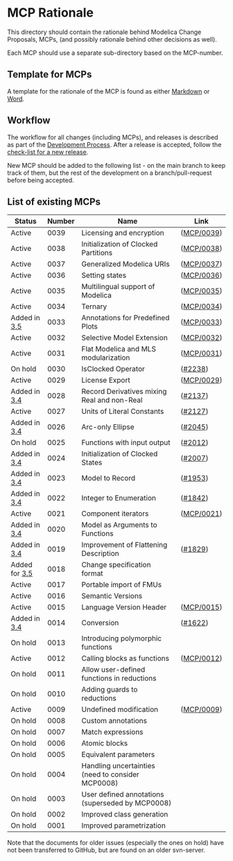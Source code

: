 # MCP Rationale
This directory should contain the rationale behind Modelica Change Proposals, MCPs,
(and possibly rationale behind other decisions as well).

Each MCP should use a separate sub-directory based on the MCP-number.

## Template for MCPs

A template for the rationale of the MCP is found as either [Markdown](MCPTemplate.MD) or [Word](MCP_Template_Overview.dotx).

## Workflow

The workflow for all changes (including MCPs), and releases is described as part of the [Development Process](DevelopmentProcess.md).
After a release is accepted, follow the [check-list for a new release](NewRelease.md).

New MCP should be added to the following list - on the main branch to keep track of them,
but the rest of the development on a branch/pull-request before being accepted.

## List of existing MCPs

|Status|Number|Name|Link|
|------|------|----|----|
|Active|0039|Licensing and encryption|([MCP/0039](https://github.com/modelica/ModelicaSpecification/tree/MCP/0039/RationaleMCP/0039))|
|Active|0038|Initialization of Clocked Partitions|([MCP/0038](https://github.com/modelica/ModelicaSpecification/tree/MCP/0038/RationaleMCP/0038))|
|Active|0037|Generalized Modelica URIs|([MCP/0037](https://github.com/modelica/ModelicaSpecification/tree/MCP/0037/RationaleMCP/0037))|
|Active|0036|Setting states|([MCP/0036](https://github.com/modelica/ModelicaSpecification/tree/MCP/0036/RationaleMCP/0036))|
|Active|0035|Multilingual support of Modelica|([MCP/0035](https://github.com/modelica/ModelicaSpecification/tree/MCP/0035/RationaleMCP/0035))|
|Active|0034|Ternary|([MCP/0034](https://github.com/modelica/ModelicaSpecification/tree/MCP/0034/RationaleMCP/0034))|
|Added in [3.5](https://github.com/modelica/ModelicaSpecification/releases/tag/v3.5)|0033|Annotations for Predefined Plots|([MCP/0033](https://github.com/modelica/ModelicaSpecification/tree/MCP/0033/RationaleMCP/0033))|
|Active|0032|Selective Model Extension|([MCP/0032](https://github.com/modelica/ModelicaSpecification/tree/MCP/0032/RationaleMCP/0032))|
|Active|0031|Flat Modelica and MLS modularization|([MCP/0031](https://github.com/modelica/ModelicaSpecification/tree/MCP/0031/RationaleMCP/0031))|
|On hold|0030|IsClocked Operator|([#2238](https://github.com/modelica/ModelicaSpecification/issues/2238))|
|Active|0029|License Export|([MCP/0029](https://github.com/modelica/ModelicaSpecification/tree/MCP/0029/RationaleMCP/0029))|
|Added in [3.4](https://github.com/modelica/ModelicaSpecification/releases/tag/v3.4)|0028|Record Derivatives mixing Real and non-Real|([#2137](https://github.com/modelica/ModelicaSpecification/issues/2137))|
|Active|0027|Units of Literal Constants|([#2127](https://github.com/modelica/ModelicaSpecification/issues/2127))|
|Added in [3.4](https://github.com/modelica/ModelicaSpecification/releases/tag/v3.4)|0026|Arc-only Ellipse|([#2045](https://github.com/modelica/ModelicaSpecification/issues/2045))|
|On hold|0025|Functions with input output|([#2012](https://github.com/modelica/ModelicaSpecification/issues/2012))|
|Added in [3.4](https://github.com/modelica/ModelicaSpecification/releases/tag/v3.4)|0024|Initialization of Clocked States|([#2007](https://github.com/modelica/ModelicaSpecification/issues/2007))|
|Added in [3.4](https://github.com/modelica/ModelicaSpecification/releases/tag/v3.4)|0023|Model to Record|([#1953](https://github.com/modelica/ModelicaSpecification/issues/1953))|
|Added in [3.4](https://github.com/modelica/ModelicaSpecification/releases/tag/v3.4)|0022|Integer to Enumeration|([#1842](https://github.com/modelica/ModelicaSpecification/issues/1842))|
|Active|0021|Component iterators|([MCP/0021](https://github.com/modelica/ModelicaSpecification/tree/MCP/0021/RationaleMCP/0021))|
|Added in [3.4](https://github.com/modelica/ModelicaSpecification/releases/tag/v3.4)|0020|Model as Arguments to Functions||
|Added in [3.4](https://github.com/modelica/ModelicaSpecification/releases/tag/v3.4)|0019|Improvement of Flattening Description|([#1829](https://github.com/modelica/ModelicaSpecification/issues/1829))|
|Added for [3.5](https://github.com/modelica/ModelicaSpecification/releases/tag/v3.5)|0018|Change specification format||
|Active|0017|Portable import of FMUs||
|Active|0016|Semantic Versions||
|Active|0015|Language Version Header|([MCP/0015](https://github.com/modelica/ModelicaSpecification/tree/MCP/0015/RationaleMCP/0015))|
|Added in [3.4](https://github.com/modelica/ModelicaSpecification/releases/tag/v3.4)|0014|Conversion|([#1622](https://github.com/modelica/ModelicaSpecification/issues/1622))|
|On hold|0013|Introducing polymorphic functions||
|Active|0012|Calling blocks as functions|([MCP/0012](https://github.com/modelica/ModelicaSpecification/tree/MCP/0012/RationaleMCP/0012))|
|On hold|0011|Allow user-defined functions in reductions||
|On hold|0010|Adding guards to reductions||
|Active|0009|Undefined modification|([MCP/0009](https://github.com/modelica/ModelicaSpecification/tree/MCP/0009/RationaleMCP/0009))|
|On hold|0008|Custom annotations||
|On hold|0007|Match expressions||
|On hold|0006|Atomic blocks||
|On hold|0005|Equivalent parameters||
|On hold|0004|Handling uncertainties (need to consider MCP0008)||
|On hold|0003|User defined annotations (superseded by MCP0008)||
|On hold|0002|Improved class generation||
|On hold|0001|Improved parametrization||

Note that the documents for older issues (especially the ones on hold) have not been transferred to GitHub, but are found on an older svn-server.
